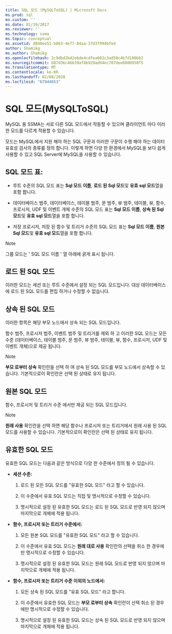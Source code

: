 ```yaml
---
title: SQL 모드 (MySQLToSQL) | Microsoft Docs
ms.prod: sql
ms.custom: ''
ms.date: 01/19/2017
ms.reviewer: ''
ms.technology: ssma
ms.topic: conceptual
ms.assetid: d840ee51-b863-4e77-84aa-37d3f094bfed
author: Shamikg
ms.author: Shamikg
ms.openlocfilehash: 2c9dbd2b42ebde4cdfea602c3ad50c4b7d100bb2
ms.sourcegitcommit: b87d36c46b39af8b929ad94ec707dee8800950f5
ms.translationtype: MT
ms.contentlocale: ko-KR
ms.lasthandoff: 02/08/2020
ms.locfileid: "67944653"
---
```

# <a name="sql-modes-mysqltosql"></a>SQL 모드(MySQLToSQL)
MySQL 용 SSMA는 서로 다른 SQL 모드에서 작동할 수 있으며 클라이언트 마다 이러한 모드를 다르게 적용할 수 있습니다.  
  
모드는 MySQL에서 지원 해야 하는 SQL 구문과 이러한 구문이 수행 해야 하는 데이터 유효성 검사의 종류를 정의 합니다. 이렇게 하면 다양 한 환경에서 MySQL을 보다 쉽게 사용할 수 있고 SQL Server에 MySQL을 사용할 수 있습니다.  
  
## <a name="sql-modes-grid"></a>SQL 모드 표:  
  
-   루트 수준의 SQL 모드 표는 **Sql 모드 이름**, **로드 된 Sql 모드**및 **유효 sql 모드**열을 포함 합니다.  
  
-   데이터베이스 범주, 데이터베이스, 테이블 범주, 문 범주, 뷰 범주, 테이블, 뷰, 함수, 프로시저, UDF 및 이벤트 개체 수준의 SQL 모드 표는 **Sql 모드 이름**, **상속 된 Sql 모드**및 **유효 sql 모드**열을 포함 합니다.  
  
-   저장 프로시저, 저장 된 함수 및 트리거 수준의 SQL 모드 표는 **Sql 모드 이름**, **원본 Sql 모드**및 **유효 sql 모드**열을 포함 합니다.  
  
> [!NOTE]  
> 그룹 모드는 ' SQL 모드 이름 ' 열 아래에 굵게 표시 됩니다.  
  
## <a name="loaded-sql-modes"></a>로드 된 SQL 모드  
이러한 모드는 세션 또는 루트 수준에서 설정 되는 SQL 모드입니다. 대상 데이터베이스에 로드 된 SQL 모드를 편집 하거나 수정할 수 없습니다.  
  
## <a name="inherited-sql-modes"></a>상속 된 SQL 모드  
이러한 항목은 해당 부모 노드에서 상속 되는 SQL 모드입니다.  
  
함수 범주, 프로시저 범주, 이벤트 범주 및 트리거를 제외 하 고 이러한 SQL 모드는 모든 수준 (데이터베이스, 테이블 범주, 문 범주, 뷰 범주, 테이블, 뷰, 함수, 프로시저, UDF 및 이벤트 개체)으로 제공 됩니다.  
  
> [!NOTE]  
> **부모 로부터 상속** 확인란을 선택 하 여 상속 된 SQL 모드를 부모 노드에서 상속할 수 있습니다. 기본적으로이 확인란은 선택 된 상태로 유지 됩니다.  
  
## <a name="original-sql-modes"></a>원본 SQL 모드  
함수, 프로시저 및 트리거 수준 에서만 제공 되는 SQL 모드입니다.  
  
> [!NOTE]  
> **원래 사용** 확인란을 선택 하면 해당 함수나 프로시저 또는 트리거에서 원래 사용 된 SQL 모드를 사용할 수 있습니다. 기본적으로이 확인란은 선택 된 상태로 유지 됩니다.  
  
## <a name="effective-sql-modes"></a>유효한 SQL 모드  
유효한 SQL 모드는 다음과 같은 방식으로 다양 한 수준에서 정의 될 수 있습니다.  
  
-   **세션 수준:**  
  
    1.  로드 된 모든 SQL 모드를 "유효한 SQL 모드" 라고 할 수 있습니다.  
  
    2.  이 수준에서 유효 SQL 모드는 직접 및 명시적으로 수정할 수 있습니다.  
  
    3.  명시적으로 설정 된 유효한 SQL 모드는 로드 된 SQL 모드로 반영 되지 않으며 마지막으로 개체에 적용 됩니다.  
  
-   **함수, 프로시저 또는 트리거 수준에서:**  
  
    1.  모든 원본 SQL 모드를 "유효한 SQL 모드" 라고 할 수 있습니다.  
  
    2.  이 수준에서 유효 SQL 모드는 **원래 대로 사용** 확인란의 선택을 취소 한 경우에만 명시적으로 수정할 수 있습니다.  
  
    3.  명시적으로 설정 된 유효한 SQL 모드는 원래 SQL 모드로 반영 되지 않으며 마지막으로 개체에 적용 됩니다.  
  
-   **함수, 프로시저 또는 트리거 수준 이외의 노드에서:**  
  
    1.  모든 상속 된 SQL 모드를 "유효 SQL 모드" 라고 합니다.  
  
    2.  이 수준에서 유효한 SQL 모드는 **부모 로부터 상속** 확인란이 선택 취소 된 경우에만 명시적으로 수정할 수 있습니다.  
  
    3.  명시적으로 설정 된 유효한 SQL 모드는 상속 된 SQL 모드로 반영 되지 않으며 마지막으로 개체에 적용 됩니다.  
  
